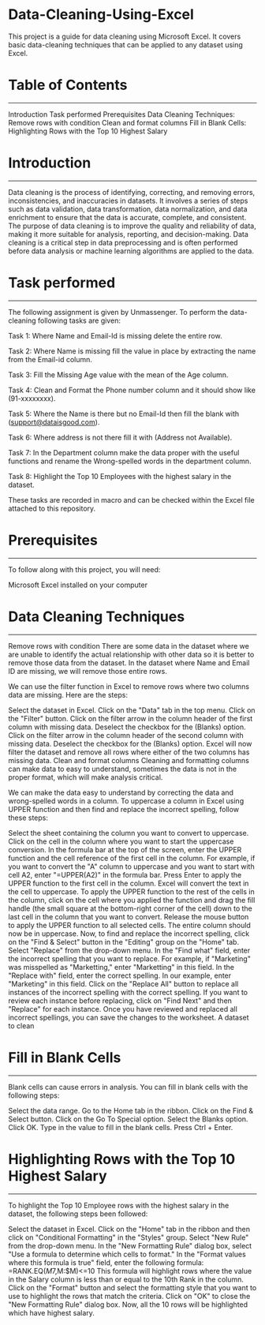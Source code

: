 # Data-Cleaning-Using-Excel
This project is a guide for data cleaning using Microsoft Excel. It covers basic data-cleaning techniques that can be applied to any dataset using Excel.


# Table of Contents
________________________________________________________________________________________________________________________________________________________________
Introduction
Task performed
Prerequisites
Data Cleaning Techniques:
Remove rows with condition
Clean and format columns
Fill in Blank Cells:
Highlighting Rows with the Top 10 Highest Salary

# Introduction
___________________________________________________________________________________________________________________________________________________________________
Data cleaning is the process of identifying, correcting, and removing errors, inconsistencies, and inaccuracies in datasets. It involves a series of steps such as data validation, data transformation, data normalization, and data enrichment to ensure that the data is accurate, complete, and consistent. The purpose of data cleaning is to improve the quality and reliability of data, making it more suitable for analysis, reporting, and decision-making. Data cleaning is a critical step in data preprocessing and is often performed before data analysis or machine learning algorithms are applied to the data.

# Task performed
____________________________________________________________________________________________________________________________________________________________________
The following assignment is given by Unmassenger. To perform the data-cleaning following tasks are given:

Task 1: Where Name and Email-Id is missing delete the entire row.

Task 2: Where Name is missing fill the value in place by extracting the name from the Email-id column.

Task 3: Fill the Missing Age value with the mean of the Age column.

Task 4: Clean and Format the Phone number column and it should show like (91-xxxxxxxx).

Task 5: Where the Name is there but no Email-Id then fill the blank with (support@dataisgood.com).

Task 6: Where address is not there fill it with (Address not Available).

Task 7: In the Department column make the data proper with the useful functions and rename the Wrong-spelled words in the department column.

Task 8: Highlight the Top 10 Employees with the highest salary in the dataset.

These tasks are recorded in macro and can be checked within the Excel file attached to this repository.

# Prerequisites
_____________________________________________________________________________________________________________________________________________________________________
To follow along with this project, you will need:

Microsoft Excel installed on your computer

# Data Cleaning Techniques
______________________________________________________________________________________________________________________________________________________________________
Remove rows with condition
There are some data in the dataset where we are unable to identify the actual relationship with other data so it is better to remove those data from the dataset. In the dataset where Name and Email ID are missing, we will remove those entire rows.

We can use the filter function in Excel to remove rows where two columns data are missing. Here are the steps:

Select the dataset in Excel.
Click on the "Data" tab in the top menu.
Click on the "Filter" button.
Click on the filter arrow in the column header of the first column with missing data.
Deselect the checkbox for the (Blanks) option.
Click on the filter arrow in the column header of the second column with missing data.
Deselect the checkbox for the (Blanks) option.
Excel will now filter the dataset and remove all rows where either of the two columns has missing data.
Clean and format columns
Cleaning and formatting columns can make data to easy to understand, sometimes the data is not in the proper format, which will make analysis critical.

We can make the data easy to understand by correcting the data and wrong-spelled words in a column. To uppercase a column in Excel using UPPER function and then find and replace the incorrect spelling, follow these steps:

Select the sheet containing the column you want to convert to uppercase.
Click on the cell in the column where you want to start the uppercase conversion.
In the formula bar at the top of the screen, enter the UPPER function and the cell reference of the first cell in the column. For example, if you want to convert the "A" column to uppercase and you want to start with cell A2, enter "=UPPER(A2)" in the formula bar.
Press Enter to apply the UPPER function to the first cell in the column.
Excel will convert the text in the cell to uppercase. To apply the UPPER function to the rest of the cells in the column, click on the cell where you applied the function and drag the fill handle (the small square at the bottom-right corner of the cell) down to the last cell in the column that you want to convert.
Release the mouse button to apply the UPPER function to all selected cells.
The entire column should now be in uppercase.
Now, to find and replace the incorrect spelling, click on the "Find & Select" button in the "Editing" group on the "Home" tab.
Select "Replace" from the drop-down menu.
In the "Find what" field, enter the incorrect spelling that you want to replace. For example, if "Marketing" was misspelled as "Marketting," enter "Marketting" in this field.
In the "Replace with" field, enter the correct spelling. In our example, enter "Marketing" in this field.
Click on the "Replace All" button to replace all instances of the incorrect spelling with the correct spelling. If you want to review each instance before replacing, click on "Find Next" and then "Replace" for each instance.
Once you have reviewed and replaced all incorrect spellings, you can save the changes to the worksheet.
A dataset to clean

# Fill in Blank Cells
_______________________________________________________________________________________________________________________________________________________________________
Blank cells can cause errors in analysis. You can fill in blank cells with the following steps:

Select the data range.
Go to the Home tab in the ribbon.
Click on the Find & Select button.
Click on the Go To Special option.
Select the Blanks option.
Click OK.
Type in the value to fill in the blank cells.
Press Ctrl + Enter.


# Highlighting Rows with the Top 10 Highest Salary
_______________________________________________________________________________________________________________________________________________________________________
To highlight the Top 10 Employee rows with the highest salary in the dataset, the following steps been followed:

Select the dataset in Excel.
Click on the "Home" tab in the ribbon and then click on "Conditional Formatting" in the "Styles" group.
Select "New Rule" from the drop-down menu.
In the "New Formatting Rule" dialog box, select "Use a formula to determine which cells to format."
In the "Format values where this formula is true" field, enter the following formula: =RANK.EQ($M7,$M:$M)<=10
This formula will highlight rows where the value in the Salary column is less than or equal to the 10th Rank in the column.
Click on the "Format" button and select the formatting style that you want to use to highlight the rows that match the criteria.
Click on "OK" to close the "New Formatting Rule" dialog box.
Now, all the 10 rows will be highlighted which have highest salary.
